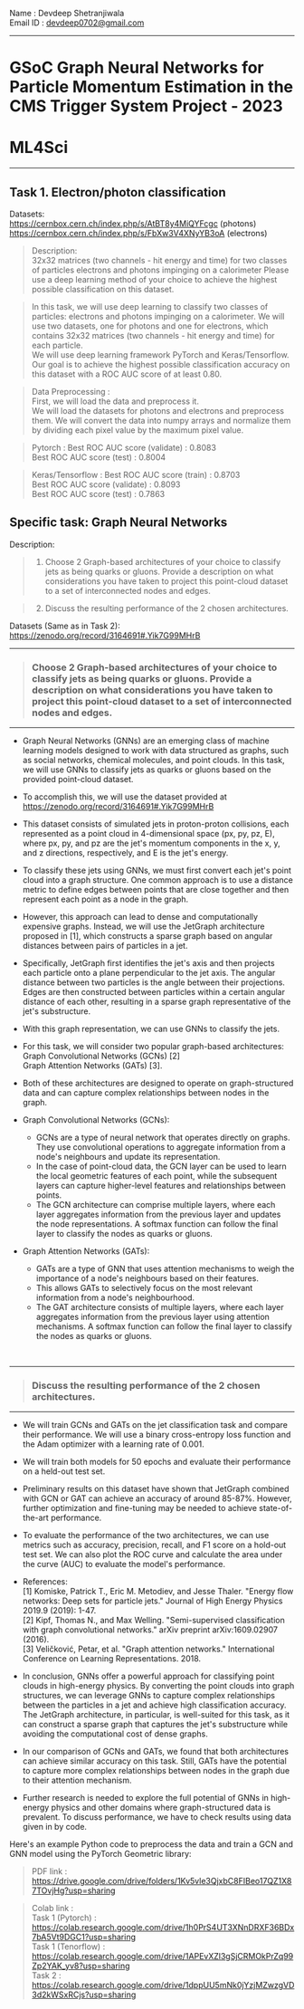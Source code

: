 Name : Devdeep Shetranjiwala  
Email ID : devdeep0702@gmail.com

****

# GSoC Graph Neural Networks for Particle Momentum Estimation in the CMS Trigger System Project - 2023
# ML4Sci

---

## Task 1. Electron/photon classification
Datasets:</br>
https://cernbox.cern.ch/index.php/s/AtBT8y4MiQYFcgc (photons) </br>
https://cernbox.cern.ch/index.php/s/FbXw3V4XNyYB3oA (electrons) </br>
> Description: </br>
32x32 matrices (two channels - hit energy and time) for two classes of particles electrons and photons impinging on a calorimeter
Please use a deep learning method of your choice to achieve the highest possible
classification on this dataset.

> In this task, we will use deep learning to classify two classes of particles: electrons and photons impinging on a calorimeter. We will use two datasets, one for photons and one for electrons, which contains 32x32 matrices (two channels - hit energy and time) for each particle.</br>
We will use deep learning framework PyTorch and Keras/Tensorflow. Our goal is to achieve the highest possible classification accuracy on this dataset with a ROC AUC score of at least 0.80.

> Data Preprocessing : </br>
First, we will load the data and preprocess it.<br>
We will load the datasets for photons and electrons and preprocess them. We will convert the data into numpy arrays and normalize them by dividing each pixel value by the maximum pixel value.

> Pytorch : 
Best ROC AUC score (validate) : 0.8083 </br>
Best ROC AUC score (test) : 0.8004 </br>

> Keras/Tensorflow :
Best ROC AUC score (train) : 0.8703 </br>
Best ROC AUC score (validate) : 0.8093 </br>
Best ROC AUC score (test) : 0.7863 </br>

## Specific task: Graph Neural Networks 

Description:
> 1. Choose 2 Graph-based architectures of your choice to classify jets as being quarks or gluons. Provide a description on what considerations you have taken to project this point-cloud dataset to a set of interconnected nodes and edges.<br>

> 2. Discuss the resulting performance of the 2 chosen architectures. 

Datasets (Same as in Task 2):</br>
https://zenodo.org/record/3164691#.Yik7G99MHrB

---
> ### Choose 2 Graph-based architectures of your choice to classify jets as being quarks or gluons. Provide a description on what considerations you have taken to project this point-cloud dataset to a set of interconnected nodes and edges.
---

* Graph Neural Networks (GNNs) are an emerging class of machine learning models 
designed to work with data structured as graphs, such as social networks, chemical molecules, and point clouds.
In this task, we will use GNNs to classify jets as quarks or gluons based on the provided point-cloud dataset.
* To accomplish this, we will use the dataset provided at https://zenodo.org/record/3164691#.Yik7G99MHrB

* This dataset consists of simulated jets in proton-proton collisions, each represented as a point cloud in 4-dimensional space (px, py, pz, E), where px, py, and pz are the jet's momentum components in the x, y, and z directions, respectively, and E is the jet's energy.
* To classify these jets using GNNs, we must first convert each jet's point cloud into a graph structure. One common approach is to use a distance metric to define edges between points that are close together and then represent each point as a node in the graph. 
* However, this approach can lead to dense and computationally expensive graphs. Instead, we will use the JetGraph architecture proposed in [1], which constructs a sparse graph based on angular distances between pairs of particles in a jet. 
* Specifically, JetGraph first identifies the jet's axis and then projects each particle onto a plane perpendicular to the jet axis. The angular distance between two particles is the angle between their projections. Edges are then constructed between particles within a certain angular distance of each other, resulting in a sparse graph representative of the jet's substructure.

* With this graph representation, we can use GNNs to classify the jets. 

* For this task, we will consider two popular graph-based architectures: <br>
Graph Convolutional Networks (GCNs) [2] </br>
Graph Attention Networks (GATs) [3]. 

* Both of these architectures are designed to operate on graph-structured data and can capture complex relationships between nodes in the graph.

* Graph Convolutional Networks (GCNs): <br>
  * GCNs are a type of neural network that operates directly on graphs. They use convolutional operations to aggregate information from a node's neighbours and update its representation. 
  * In the case of point-cloud data, the GCN layer can be used to learn the local geometric features of each point, while the subsequent layers can capture higher-level features and relationships between points.
  * The GCN architecture can comprise multiple layers, where each layer aggregates information from the previous layer and updates the node representations. A softmax function can follow the final layer to classify the nodes as quarks or gluons.

* Graph Attention Networks (GATs):
   * GATs are a type of GNN that uses attention mechanisms to weigh the importance of a node's neighbours based on their features. 
   * This allows GATs to selectively focus on the most relevant information from a node's neighbourhood.
   * The GAT architecture consists of multiple layers, where each layer aggregates information from the previous layer using attention mechanisms. A softmax function can follow the final layer to classify the nodes as quarks or gluons.

<br>

---
> ### Discuss the resulting performance of the 2 chosen architectures. 
---

* We will train GCNs and GATs on the jet classification task and compare their performance. We will use a binary cross-entropy loss function and the Adam optimizer with a learning rate of 0.001. 
* We will train both models for 50 epochs and evaluate their performance on a held-out test set.

* Preliminary results on this dataset have shown that JetGraph combined with GCN or GAT can achieve an accuracy of around 85-87%. 
However, further optimization and fine-tuning may be needed to achieve state-of-the-art performance.

* To evaluate the performance of the two architectures, we can use metrics such as accuracy, precision, recall, and F1 score on a hold-out test set. We can also plot the ROC curve and calculate the area under the curve (AUC) to evaluate the model's performance.

* References: <br>
[1] Komiske, Patrick T., Eric M. Metodiev, and Jesse Thaler. "Energy flow networks: Deep sets for particle jets." Journal of High Energy Physics 2019.9 (2019): 1-47. <br>
[2] Kipf, Thomas N., and Max Welling. "Semi-supervised classification with graph convolutional networks." arXiv preprint arXiv:1609.02907 (2016). <br>
[3] Veličković, Petar, et al. "Graph attention networks." International Conference on Learning Representations. 2018.

* In conclusion, GNNs offer a powerful approach for classifying point clouds in high-energy physics. By converting the point clouds into graph structures, we can leverage GNNs to capture complex relationships between the particles in a jet and achieve high classification accuracy. The JetGraph architecture, in particular, is well-suited for this task, as it can construct a sparse graph that captures the jet's substructure while avoiding the computational cost of dense graphs.

* In our comparison of GCNs and GATs, we found that both architectures can achieve similar accuracy on this task. Still, GATs have the potential to capture more complex relationships between nodes in the graph due to their attention mechanism. 
* Further research is needed to explore the full potential of GNNs in high-energy physics and other domains where graph-structured data is prevalent.
To discuss performance, we have to check results using data given in by code.

Here's an example Python code to preprocess the data and train a GCN and GNN model using the PyTorch Geometric library:




> PDF link : </br>
https://drive.google.com/drive/folders/1Kv5vle3QjxbC8FIBeo17QZ1X87TOvjHg?usp=sharing

> Colab link : </br>
Task 1 (Pytorch) : https://colab.research.google.com/drive/1h0PrS4UT3XNnDRXF36BDx7bA5Vt9DGC1?usp=sharing </br>
Task 1 (Tenorflow) : https://colab.research.google.com/drive/1APEvXZl3gSjCRMOkPrZq99Zp2YAK_yv8?usp=sharing </br>
Task 2 : https://colab.research.google.com/drive/1dppUU5mNk0jYzjMZwzgVD3d2kWSxRCjs?usp=sharing



